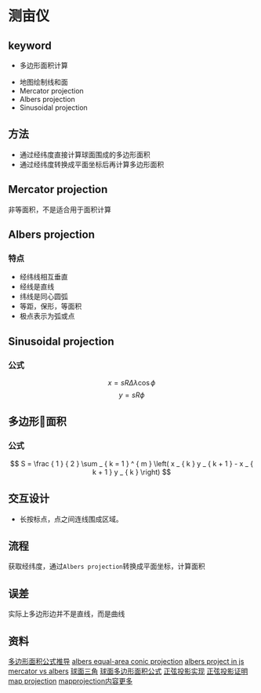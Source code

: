 测亩仪
==============================

## keyword
- 多边形面积计算
<!-- - 格林公式 -->
- 地图绘制线和面
- Mercator projection
- Albers projection
- Sinusoidal projection

## 方法
- 通过经纬度直接计算球面围成的多边形面积
- 通过经纬度转换成平面坐标后再计算多边形面积

## Mercator projection
非等面积，不是适合用于面积计算

## Albers projection

### 特点
- 经纬线相互垂直
- 经线是直线
- 纬线是同心圆弧
- 等距，保形，等面积
- 极点表示为弧或点

## Sinusoidal projection

### 公式
$$
x = s R \Delta \lambda \cos \phi
$$
$$
y = s R \phi
$$
<!-- 
## 球面三角学
### 球面角 -->

## 多边形面积
### 公式
$$
S  = \frac { 1 } { 2 } \sum _ { k = 1 } ^ { m } \left( x _ { k } y _ { k + 1 } - x _ { k + 1 } y _ { k } \right)
$$

## 交互设计
- 长按标点，点之间连线围成区域。

## 流程
获取经纬度，通过`Albers projection`转换成平面坐标，计算面积

## 误差
实际上多边形边并不是直线，而是曲线


## 资料
[多边形面积公式推导](https://wenku.baidu.com/view/c6eb44c58bd63186bcebbc2a.html)
[albers equal-area conic projection](http://mathworld.wolfram.com/AlbersEqual-AreaConicProjection.html)
[albers project in js](https://gist.github.com/RandomEtc/476238)
[mercator vs albers](https://gis.stackexchange.com/questions/49210/area-calculation-albers-equal-area-vs-pseudo-mercator)
[球面三角](https://www.guokr.com/article/98934/)
[球面多边形面积公式](http://mathworld.wolfram.com/SphericalPolygon.html)
[正弦投影实现](https://www.periscopedata.com/blog/polygon-area-from-latitude-and-longitude-using-sql)
[正弦投影证明](http://www.progonos.com/furuti/MapProj/Normal/CartHow/HowSanson/howSanson.html)
[map projection](https://arxiv.org/pdf/1412.7690.pdf)
[mapprojection内容更多](http://www.auburn.edu/academic/classes/fory/7470/lab08/understanding%20map%20projections.pdf)